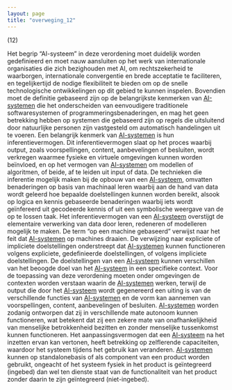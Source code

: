 ```yaml
---
layout: page
title: "overweging_12"
---
```


(12) 

Het begrip “AI-systeem” in deze verordening moet duidelijk worden gedefinieerd en moet nauw aansluiten op het werk van internationale organisaties die zich bezighouden met AI, om rechtszekerheid te waarborgen, internationale convergentie en brede acceptatie te faciliteren, en tegelijkertijd de nodige flexibiliteit te bieden om op de snelle technologische ontwikkelingen op dit gebied te kunnen inspelen. Bovendien moet de definitie gebaseerd zijn op de belangrijkste kenmerken van [AI-systemen](a3.md#^ai-systeem) die het onderscheiden van eenvoudigere traditionele softwaresystemen of programmeringsbenaderingen, en mag het geen betrekking hebben op systemen die gebaseerd zijn op regels die uitsluitend door natuurlijke personen zijn vastgesteld om automatisch handelingen uit te voeren. Een belangrijk kenmerk van [AI-systemen](a3.md#^ai-systeem) is hun inferentievermogen. Dit inferentievermogen slaat op het proces waarbij output, zoals voorspellingen, content, aanbevelingen of besluiten, wordt verkregen waarmee fysieke en virtuele omgevingen kunnen worden beïnvloed, en op het vermogen van [AI-systemen](a3.md#^ai-systeem) om modellen of algoritmen, of beide, af te leiden uit input of data. De technieken die inferentie mogelijk maken bij de opbouw van een [AI-systeem](a3.md#^ai-systeem), omvatten benaderingen op basis van machinaal leren waarbij aan de hand van data wordt geleerd hoe bepaalde doelstellingen kunnen worden bereikt, alsook op logica en kennis gebaseerde benaderingen waarbij iets wordt geïnfereerd uit gecodeerde kennis of uit een symbolische weergave van de op te lossen taak. Het inferentievermogen van een [AI-systeem](a3.md#^ai-systeem) overstijgt de elementaire verwerking van data door leren, redeneren of modelleren mogelijk te maken. De term “op een machine gebaseerd” verwijst naar het feit dat [AI-systemen](a3.md#^ai-systeem) op machines draaien. De verwijzing naar expliciete of impliciete doelstellingen onderstreept dat [AI-systemen](a3.md#^ai-systeem) kunnen functioneren volgens expliciete, gedefinieerde doelstellingen, of volgens impliciete doelstellingen. De doelstellingen van een [AI-systeem](a3.md#^ai-systeem) kunnen verschillen van het beoogde doel van het [AI-systeem](a3.md#^ai-systeem) in een specifieke context. Voor de toepassing van deze verordening moeten onder omgevingen de contexten worden verstaan waarin de [AI-systemen](a3.md#^ai-systeem) werken, terwijl de output die door het [AI-systeem](a3.md#^ai-systeem) wordt gegenereerd een uiting is van de verschillende functies van [AI-systemen](a3.md#^ai-systeem) en de vorm kan aannemen van voorspellingen, content, aanbevelingen of besluiten. [AI-systemen](a3.md#^ai-systeem) worden zodanig ontworpen dat zij in verschillende mate autonoom kunnen functioneren, wat betekent dat zij een zekere mate van onafhankelijkheid van menselijke betrokkenheid bezitten en zonder menselijke tussenkomst kunnen functioneren. Het aanpassingsvermogen dat een [AI-systeem](a3.md#^ai-systeem) na het inzetten ervan kan vertonen, heeft betrekking op zelflerende capaciteiten, waardoor het systeem tijdens het gebruik kan veranderen. [AI-systemen](a3.md#^ai-systeem) kunnen op standalonebasis of als component van een product worden gebruikt, ongeacht of het systeem fysiek in het product is geïntegreerd (ingebed) dan wel ten dienste staat van de functionaliteit van het product zonder daarin te zijn geïntegreerd (niet-ingebed).